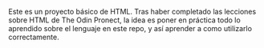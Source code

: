 Este es un proyecto básico de HTML. Tras haber completado las lecciones sobre HTML de The Odin Pronect, la idea es poner en práctica
todo lo aprendido sobre el lenguaje en este repo, y así aprender a como utilizarlo correctamente. 